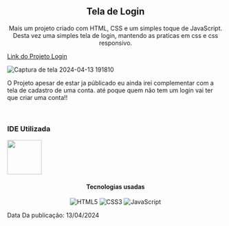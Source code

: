 ﻿﻿<h2 style="text-align:center">Tela de Login</h2>

<p style="text-align:center">Mais um projeto criado com HTML, CSS e um simples toque de JavaScript. Desta vez uma simples tela de login, mantendo as praticas em css e css responsivo.</p>

<a href="https://deividsonhenrique.github.io/Login/" target="_blank">Link do Projeto Login</a>

![Captura de tela 2024-04-13 191810](https://github.com/DeividsonHenrique/Login/assets/109252541/123bd251-2ba5-476f-9d9f-93037c1aa068)






<p>O Projeto apesar de estar ja públicado eu ainda irei complementar com a tela de cadastro de uma conta. até poque quem não tem um login vai ter que criar uma conta!!</p>
<br>

<h3>IDE Utilizada</h3>


<img style="text-align:center;" height="80" src="https://cdn.jsdelivr.net/gh/devicons/devicon@latest/icons/vscode/vscode-original-wordmark.svg">
          

<h4 style="text-align:center">Tecnologias usadas</h4>

<div style="text-align:center">

![HTML5](https://img.shields.io/badge/html5-%23E34F26.svg?style=for-the-badge&logo=html5&logoColor=white) ![CSS3](https://img.shields.io/badge/css3-%231572B6.svg?style=for-the-badge&logo=css3&logoColor=white) ![JavaScript](https://img.shields.io/badge/javascript-%23323330.svg?style=for-the-badge&logo=javascript&logoColor=%23F7DF1E)

</div>

<p>Data Da publicação: 13/04/2024</p>

